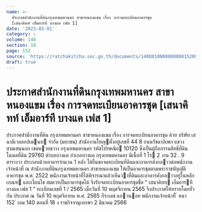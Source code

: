```yaml
---
name: >-
  ประกาศสำนักงานที่ดินกรุงเทพมหานคร สาขาหนองแขม เรื่อง การจดทะเบียนอาคารชุด
  [เสนาคิทท์ เอ็มอาร์ที บางแค เฟส 1]
date: '2023-03-01'
category: ง
volume: 140
section: 18
page: 152
source: 'https://ratchakitcha.soc.go.th/documents/140D018N0000000015200.pdf'
draft: true
---
```


# ประกาศสำนักงานที่ดินกรุงเทพมหานคร สาขาหนองแขม เรื่อง การจดทะเบียนอาคารชุด [เสนาคิทท์ เอ็มอาร์ที บางแค เฟส 1]

ประกาศสํานักงานที่ดิน กรุงเทพมหานคร สาขาหนองแขม เรื่อง การจดทะเบียนอาคารชุด ด้วย บริษัท เสนาดีเวลลอปเมนท จํากัด (มหาชน) สํานักงานใหญตั้งอยู่เลขที่ 44 8 ถนนรัชดาภิเษก แขวงสามเสนนอก เขตหวยขวาง กรุงเทพมหานคร รหัสไปรษณีย 10120 ซึ่งเป็นผู้ถือกรรมสิทธิ์ที่ดิน โฉนดที่ดิน 29760 ตําบลบางแค อําเภอบางแค กรุงเทพมหานคร มีเนื้อที่ 1 ไร 2 งาน 32 . 9 ตารางวา ประกอบด้วยอาคารจํานวน 1 หลัง ได้ยื่นขอจดทะเบียนที่ดินและอาคารดังกลาวต่อพนักงานเจ้าหน้าที่ ณ สํานักงานที่ดินกรุงเทพมหานคร สาขาหนองแขม ให้เป็นอาคารชุดตามพระราชบัญญัติอาคารชุด พ.ศ. 2522 พนักงานเจ้าหน้าที่ได้พิจารณาแล้วเห็นวาที่ดินและอาคารดังกลาวอยู่ในหลักเกณฑ และเงื่อนไข สมควรเป็นอาคารชุดได้ จึงรับจดทะเบียนอาคารชุดชื่อ “ เสนาคิทท เอ็มอารที บางแค เฟส 1 ” ทะเบียนเลขที่ 1 / 2565 เมื่อวันที่ 10 พฤศจิกายน 2565 จึงประกาศให้ทราบโดยทั่วกัน ประกาศ ณ วันที่ 10 พฤศจิกายน พ.ศ. 2565 ภีระเดช แกวนอย พนักงานเจ้าหน้าที่ ้ หนา 152 ่ เลม 140 ตอนที่ 18 ง ราชกิจจานุเบกษา 2 มีนาคม 2566
